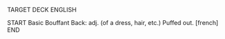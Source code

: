 TARGET DECK
ENGLISH

START
Basic
Bouffant
Back: adj. (of a dress, hair, etc.) Puffed out. [french]
END
